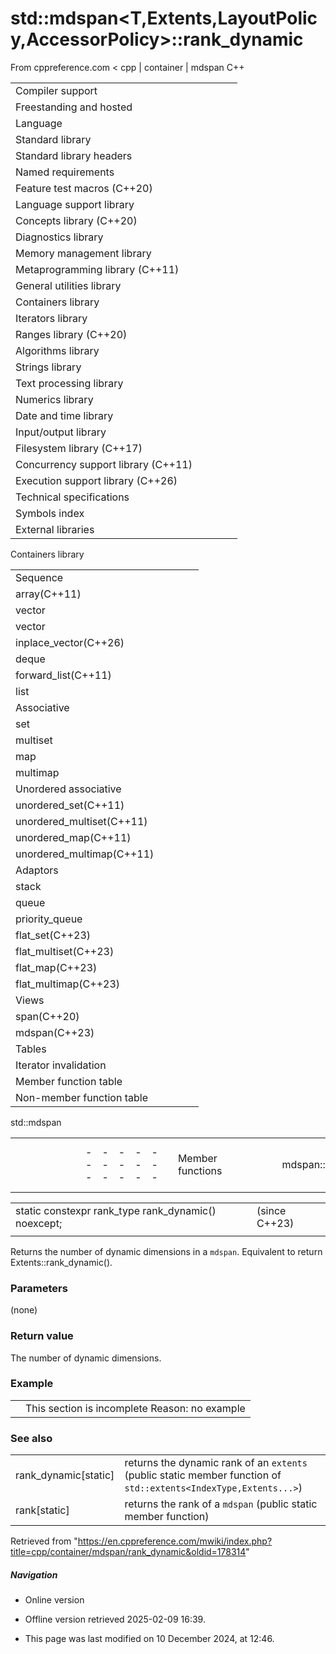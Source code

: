 # std::mdspan<T,Extents,LayoutPolicy,AccessorPolicy>::rank_dynamic

From cppreference.com
< cpp‎ | container‎ | mdspan
C++

|  |  |  |  |  |
| --- | --- | --- | --- | --- |
| Compiler support | | | | |
| Freestanding and hosted | | | | |
| Language | | | | |
| Standard library | | | | |
| Standard library headers | | | | |
| Named requirements | | | | |
| Feature test macros (C++20) | | | | |
| Language support library | | | | |
| Concepts library (C++20) | | | | |
| Diagnostics library | | | | |
| Memory management library | | | | |
| Metaprogramming library (C++11) | | | | |
| General utilities library | | | | |
| Containers library | | | | |
| Iterators library | | | | |
| Ranges library (C++20) | | | | |
| Algorithms library | | | | |
| Strings library | | | | |
| Text processing library | | | | |
| Numerics library | | | | |
| Date and time library | | | | |
| Input/output library | | | | |
| Filesystem library (C++17) | | | | |
| Concurrency support library (C++11) | | | | |
| Execution support library (C++26) | | | | |
| Technical specifications | | | | |
| Symbols index | | | | |
| External libraries | | | | |

Containers library

|  |  |  |  |  |
| --- | --- | --- | --- | --- |
| Sequence | | | | |
| array(C++11) | | | | |
| vector | | | | |
| vector<bool> | | | | |
| inplace_vector(C++26) | | | | |
| deque | | | | |
| forward_list(C++11) | | | | |
| list | | | | |
| Associative | | | | |
| set | | | | |
| multiset | | | | |
| map | | | | |
| multimap | | | | |
| Unordered associative | | | | |
| unordered_set(C++11) | | | | |
| unordered_multiset(C++11) | | | | |
| unordered_map(C++11) | | | | |
| unordered_multimap(C++11) | | | | |
| Adaptors | | | | |
| stack | | | | |
| queue | | | | |
| priority_queue | | | | |
| flat_set(C++23) | | | | |
| flat_multiset(C++23) | | | | |
| flat_map(C++23) | | | | |
| flat_multimap(C++23) | | | | |
| Views | | | | |
| span(C++20) | | | | |
| mdspan(C++23) | | | | |
| Tables | | | | |
| Iterator invalidation | | | | |
| Member function table | | | | |
| Non-member function table | | | | |

std::mdspan

|  |  |  |  |  |  |  |  |  |  |  |  |  |  |  |  |  |  |  |  |  |  |  |  |  |  |  |  |  |  |  |  |  |  |  |  |  |  |  |  |  |  |  |  |  |  |  |  |  |  |  |  |  |  |  |  |  |  |  |  |  |  |  |  |  |  |  |  |  |  |  |  |  |  |  |  |  |  |  |  |  |  |  |  |  |  |  |  |  |  |  |  |  |  |  |  |  |  |  |  |  |  |  |  |  |  |  |  |  |  |  |  |  |  |  |  |  |  |  |  |  |  |  |  |  |  |  |  |  |  |  |  |  |  |  |  |  |  |  |  |  |  |  |  |  |  |  |  |  |  |  |  |  |  |  |  |  |  |  |  |  |  |  |  |  |  |  |  |  |  |  |  |  |  |  |  |  |  |  |  |  |  |  |  |  |  |  |  |  |  |  |  |  |  |  |  |  |  |  |  |  |  |
| --- | --- | --- | --- | --- | --- | --- | --- | --- | --- | --- | --- | --- | --- | --- | --- | --- | --- | --- | --- | --- | --- | --- | --- | --- | --- | --- | --- | --- | --- | --- | --- | --- | --- | --- | --- | --- | --- | --- | --- | --- | --- | --- | --- | --- | --- | --- | --- | --- | --- | --- | --- | --- | --- | --- | --- | --- | --- | --- | --- | --- | --- | --- | --- | --- | --- | --- | --- | --- | --- | --- | --- | --- | --- | --- | --- | --- | --- | --- | --- | --- | --- | --- | --- | --- | --- | --- | --- | --- | --- | --- | --- | --- | --- | --- | --- | --- | --- | --- | --- | --- | --- | --- | --- | --- | --- | --- | --- | --- | --- | --- | --- | --- | --- | --- | --- | --- | --- | --- | --- | --- | --- | --- | --- | --- | --- | --- | --- | --- | --- | --- | --- | --- | --- | --- | --- | --- | --- | --- | --- | --- | --- | --- | --- | --- | --- | --- | --- | --- | --- | --- | --- | --- | --- | --- | --- | --- | --- | --- | --- | --- | --- | --- | --- | --- | --- | --- | --- | --- | --- | --- | --- | --- | --- | --- | --- | --- | --- | --- | --- | --- | --- | --- | --- | --- | --- | --- | --- | --- | --- | --- | --- | --- | --- | --- | --- | --- | --- | --- | --- | --- | --- |
| |  |  |  |  |  | | --- | --- | --- | --- | --- | | Member functions | | | | | | mdspan::mdspan | | | | | | mdspan::operator= | | | | | | Element access | | | | | | [mdspan::operator[]](operator_at.html "cpp/container/mdspan/operator at") | | | | | | Observers | | | | | | mdspan::rank | | | | | | ****mdspan::rank_dynamic**** | | | | | | mdspan::static_extent | | | | | | mdspan::extent | | | | | | mdspan::size | | | | | | mdspan::empty | | | | | | mdspan::stride | | | | | | mdspan::extents | | | | | | mdspan::data_handle | | | | | | mdspan::mapping | | | | | | mdspan::accessor | | | | | | mdspan::is_uniquemdspan::is_exhaustivemdspan::is_stridedmdspan::is_always_uniquemdspan::is_always_exhaustivemdspan::is_always_strided | | | | | |  | | | | | | |  |  |  |  |  | | --- | --- | --- | --- | --- | | Non-member functions | | | | | | swap(std::mdspan) | | | | | | Subviews | | | | | | submdspan")(C++26) | | | | | | submdspan_extents")(C++26) | | | | | | Helper types and templates | | | | | | extentsdextents | | | | | | dims(C++26) | | | | | | default_accessor | | | | | | aligned_accessor")(C++26) | | | | | | Layout mapping policies | | | | | | layout_left | | | | | | layout_right | | | | | | layout_stride | | | | | | layout_left_padded(C++26) | | | | | | layout_right_padded(C++26) | | | | | | Subviews helpers | | | | | | full_extent(C++26) | | | | | | strided_slice(C++26) | | | | | | submdspan_mapping_result(C++26) | | | | | | Deduction guides | | | | | |

|  |  |  |
| --- | --- | --- |
| static constexpr rank_type rank_dynamic() noexcept; |  | (since C++23) |
|  |  |  |

Returns the number of dynamic dimensions in a `mdspan`. Equivalent to return Extents::rank_dynamic().

### Parameters

(none)

### Return value

The number of dynamic dimensions.

### Example

|  |  |
| --- | --- |
|  | This section is incomplete Reason: no example |

### See also

|  |  |
| --- | --- |
| rank_dynamic[static] | returns the dynamic rank of an `extents`   (public static member function of `std::extents<IndexType,Extents...>`) |
| rank[static] | returns the rank of a `mdspan`   (public static member function) |

Retrieved from "<https://en.cppreference.com/mwiki/index.php?title=cpp/container/mdspan/rank_dynamic&oldid=178314>"

##### Navigation

- Online version
- Offline version retrieved 2025-02-09 16:39.

- This page was last modified on 10 December 2024, at 12:46.
